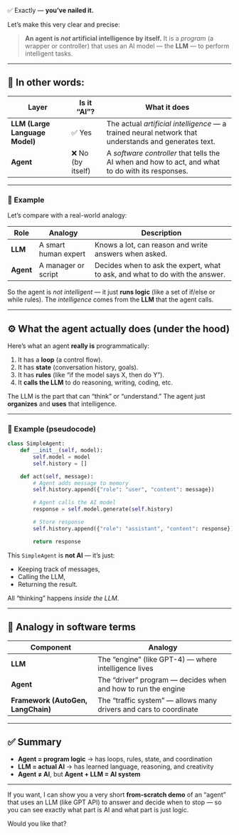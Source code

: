 ✅ Exactly — **you’ve nailed it.**

Let’s make this very clear and precise:

> **An agent is *not* artificial intelligence by itself.**
> It is a *program* (a wrapper or controller) that uses an AI model — the **LLM** — to perform intelligent tasks.

---

## 🧠 In other words:

| Layer                          | Is it “AI”?      | What it does                                                                                         |
| ------------------------------ | ---------------- | ---------------------------------------------------------------------------------------------------- |
| **LLM (Large Language Model)** | ✅ Yes            | The actual *artificial intelligence* — a trained neural network that understands and generates text. |
| **Agent**                      | ❌ No (by itself) | A *software controller* that tells the AI when and how to act, and what to do with its responses.    |

---

### 💬 Example

Let’s compare with a real-world analogy:

| Role      | Analogy              | Description                                                                  |
| --------- | -------------------- | ---------------------------------------------------------------------------- |
| **LLM**   | A smart human expert | Knows a lot, can reason and write answers when asked.                        |
| **Agent** | A manager or script  | Decides when to ask the expert, what to ask, and what to do with the answer. |

So the agent is *not intelligent* — it just **runs logic** (like a set of if/else or while rules).
The *intelligence* comes from the **LLM** that the agent calls.

---

## ⚙️ What the agent actually does (under the hood)

Here’s what an agent **really is** programmatically:

1. It has a **loop** (a control flow).
2. It has **state** (conversation history, goals).
3. It has **rules** (like “if the model says X, then do Y”).
4. It **calls the LLM** to do reasoning, writing, coding, etc.

The LLM is the part that can “think” or “understand.”
The agent just **organizes** and **uses** that intelligence.

---

### 🧩 Example (pseudocode)

```python
class SimpleAgent:
    def __init__(self, model):
        self.model = model
        self.history = []

    def act(self, message):
        # Agent adds message to memory
        self.history.append({"role": "user", "content": message})

        # Agent calls the AI model
        response = self.model.generate(self.history)

        # Store response
        self.history.append({"role": "assistant", "content": response})

        return response
```

This `SimpleAgent` is **not AI** — it’s just:

* Keeping track of messages,
* Calling the LLM,
* Returning the result.

All “thinking” happens *inside the LLM*.

---

## 🧩 Analogy in software terms

| Component                          | Analogy                                                           |
| ---------------------------------- | ----------------------------------------------------------------- |
| **LLM**                            | The “engine” (like GPT-4) — where intelligence lives              |
| **Agent**                          | The “driver” program — decides when and how to run the engine     |
| **Framework (AutoGen, LangChain)** | The “traffic system” — allows many drivers and cars to coordinate |

---

## ✅ Summary

* **Agent = program logic**
  → has loops, rules, state, and coordination
* **LLM = actual AI**
  → has learned language, reasoning, and creativity
* **Agent ≠ AI**,
  but **Agent + LLM = AI system**

---

If you want, I can show you a very short **from-scratch demo** of an “agent” that uses an LLM (like GPT API) to answer and decide when to stop — so you can see exactly what part is AI and what part is just logic.

Would you like that?
